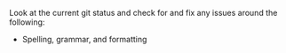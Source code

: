 Look at the current git status and check for and fix any issues around the following:
- Spelling, grammar, and formatting
